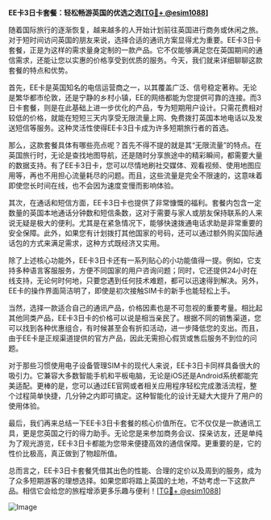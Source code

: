 **EE卡3日卡套餐：轻松畅游英国的优选之选[[TG💪+ @esim1088](https://t.me/s/esim1088)]**

随着国际旅行的逐渐恢复，越来越多的人开始计划前往英国进行商务或休闲之旅。对于短时间访问英国的朋友来说，选择合适的通讯方案显得尤为重要。EE卡3日卡套餐，正是为这样的需求量身定制的一款产品。它不仅能够满足您在英国期间的通信需求，还能让您以实惠的价格享受到优质的服务。今天，我们就来详细聊聊这款套餐的特点和优势。

首先，EE卡是英国知名的电信运营商之一，以其覆盖广泛、信号稳定著称。无论是繁华都市伦敦，还是宁静的乡村小镇，EE的网络都能为您提供可靠的连接。而3日卡套餐，则是在此基础上进一步优化的产品，专为短期用户设计。只需花费相对较低的价格，就能在短短三天内享受无限流量上网、免费拨打英国本地电话以及发送短信等服务。这种灵活性使得EE卡3日卡成为许多短期旅行者的首选。

那么，这款套餐具体有哪些亮点呢？首先不得不提的就是其“无限流量”的特点。在英国旅行时，无论是查找地图导航，还是随时分享旅途中的精彩瞬间，都需要大量的数据支持。有了EE卡3日卡，您可以尽情地刷社交媒体、观看视频、使用地图应用等，再也不用担心流量耗尽的问题。而且，这些流量是完全不限速的，这意味着即使您长时间在线，也不会因为速度变慢而影响体验。

其次，在通话和短信方面，EE卡3日卡也提供了非常慷慨的福利。套餐内包含一定数量的英国本地通话分钟数和短信条数，这对于需要与家人或朋友保持联系的人来说无疑是极大的便利。尤其是在紧急情况下，能够快速拨通电话求助是非常重要的安全保障。此外，如果您有计划拨打其他国家的号码，还可以通过额外购买国际通话包的方式来满足需求，这种方式既经济又实用。

除了上述核心功能外，EE卡3日卡还有一系列贴心的小功能值得一提。例如，它支持多种语言客服服务，方便不同国家的用户咨询问题；同时，它还提供24小时在线支持，无论何时何地，只要您遇到任何技术难题，都可以迅速得到解决。另外，EE卡的操作界面简洁明了，即使是初次接触SIM卡的新手也能轻松上手。

当然，选择一款适合自己的通讯产品，价格因素也是不可忽视的重要考量。相比起其他同类产品，EE卡3日卡的价格可以说是相当亲民了。根据不同的销售渠道，您可以找到各种优惠组合，有时候甚至会有折扣活动，进一步降低您的支出。而且，由于EE卡是正规渠道提供的官方产品，因此无需担心假货或售后服务不到位的问题。

对于那些习惯使用电子设备管理SIM卡的现代人来说，EE卡3日卡同样具备很大的吸引力。它兼容大多数智能手机和平板电脑，无论是iOS还是Android系统都能完美适配。更棒的是，您可以通过EE官网或者相关应用程序轻松完成激活流程，整个过程简单快捷，几分钟之内即可搞定。这种智能化的设计无疑大大提升了用户的使用体验。

最后，我们再来总结一下EE卡3日卡套餐的核心价值所在。它不仅仅是一款通讯工具，更是您英国之行的得力助手。无论您是来参加商务会议、探亲访友，还是单纯为了观光游览，EE卡3日卡都能为您带来便捷高效的通信保障。更重要的是，它的性价比极高，真正做到了物超所值。

总而言之，EE卡3日卡套餐凭借其出色的性能、合理的定价以及周到的服务，成为了众多短期游客的理想选择。如果您即将踏上英国的土地，不妨考虑一下这款产品。相信它会给您的旅程增添更多乐趣与便利！[[TG💪+ @esim1088](https://t.me/s/esim1088)] 

![Image](https://i.postimg.cc/4NQfJmqS/Snipaste-2025-05-13-00-14-12.png)
